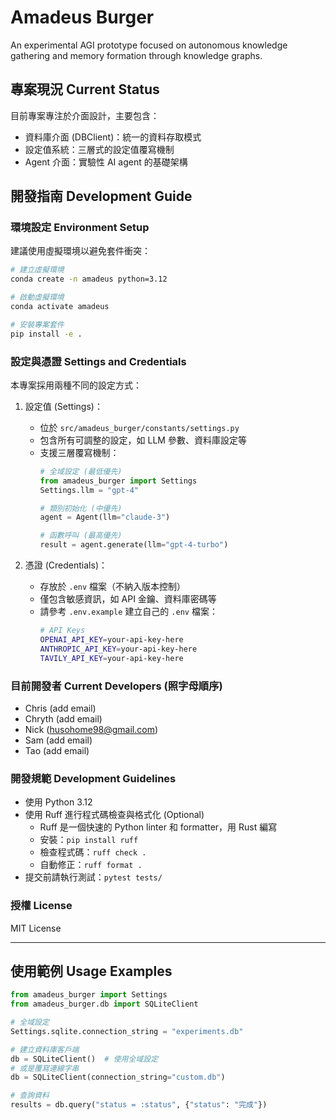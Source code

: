 # Amadeus Burger

An experimental AGI prototype focused on autonomous knowledge gathering and memory formation through knowledge graphs.

## 專案現況 Current Status

目前專案專注於介面設計，主要包含：
- 資料庫介面 (DBClient)：統一的資料存取模式
- 設定值系統：三層式的設定值覆寫機制
- Agent 介面：實驗性 AI agent 的基礎架構

## 開發指南 Development Guide

### 環境設定 Environment Setup

建議使用虛擬環境以避免套件衝突：

```bash
# 建立虛擬環境
conda create -n amadeus python=3.12

# 啟動虛擬環境
conda activate amadeus

# 安裝專案套件
pip install -e .
```

### 設定與憑證 Settings and Credentials

本專案採用兩種不同的設定方式：

1. 設定值 (Settings)：
   - 位於 `src/amadeus_burger/constants/settings.py`
   - 包含所有可調整的設定，如 LLM 參數、資料庫設定等
   - 支援三層覆寫機制：
     ```python
     # 全域設定 (最低優先)
     from amadeus_burger import Settings
     Settings.llm = "gpt-4"
     
     # 類別初始化 (中優先)
     agent = Agent(llm="claude-3")
     
     # 函數呼叫 (最高優先)
     result = agent.generate(llm="gpt-4-turbo")
     ```

2. 憑證 (Credentials)：
   - 存放於 `.env` 檔案（不納入版本控制）
   - 僅包含敏感資訊，如 API 金鑰、資料庫密碼等
   - 請參考 `.env.example` 建立自己的 `.env` 檔案：
     ```bash
     # API Keys
     OPENAI_API_KEY=your-api-key-here
     ANTHROPIC_API_KEY=your-api-key-here
     TAVILY_API_KEY=your-api-key-here
     ```

### 目前開發者 Current Developers (照字母順序)

- Chris (add email)
- Chryth (add email)
- Nick (husohome98@gmail.com)
- Sam (add email)
- Tao (add email)

### 開發規範 Development Guidelines

- 使用 Python 3.12
- 使用 Ruff 進行程式碼檢查與格式化 (Optional)
  - Ruff 是一個快速的 Python linter 和 formatter，用 Rust 編寫
  - 安裝：`pip install ruff`
  - 檢查程式碼：`ruff check .`
  - 自動修正：`ruff format .`
- 提交前請執行測試：`pytest tests/`

### 授權 License

MIT License

---

## 使用範例 Usage Examples

```python
from amadeus_burger import Settings
from amadeus_burger.db import SQLiteClient

# 全域設定
Settings.sqlite.connection_string = "experiments.db"

# 建立資料庫客戶端
db = SQLiteClient()  # 使用全域設定
# 或是覆寫連線字串
db = SQLiteClient(connection_string="custom.db")

# 查詢資料
results = db.query("status = :status", {"status": "完成"})
```


